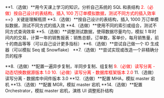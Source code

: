 **1.（选做）**用今天课上学习的知识，分析自己系统的 SQL 和表结构
<font color = "red">2.（必做）按自己设计的表结构，插入 100 万订单模拟数据，测试不同方式的插入效率</font> ==》 关键是理解瓶颈
**3.（选做）**按自己设计的表结构，插入 1000 万订单模拟数据，测试不同方式的插入效
**4.（选做）**使用不同的索引或组合，测试不同方式查询效率
**5.（选做）**调整测试数据，使得数据尽量均匀，模拟 1 年时间内的交易，计算一年的销售报表：销售总额，订单数，客单价，每月销售量，前十的商品等等（可以自己设计更多指标）
**6.（选做）**尝试自己做一个 ID 生成器（可以模拟 Seq 或 Snowflake）
**7.（选做）**尝试实现或改造一个非精确分页的程序

**8.（选做）**配置一遍异步复制，半同步复制、组复制
<font color = "red">9.（必做）读写分离 - 动态切换数据源版本 1.0</font>
<font color = "red">10.（必做）读写分离 - 数据库框架版本 2.0</font>
11.（选做）读写分离 - 数据库中间件版本 3.0
**12.（选做）**配置 MHA，模拟 master 宕机
**13.（选做）**配置 MGR，模拟 master 宕机
**14.（选做）**配置 Orchestrator，模拟 master 宕机，演练 UI 调整拓扑结构